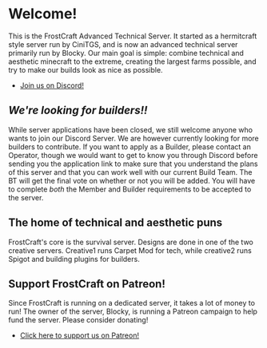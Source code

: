 # Welcome!

This is the FrostCraft Advanced Technical Server. 
It started as a hermitcraft style server run by CiniTGS, 
and is now an advanced technical server primarily run by 
Blocky. Our main goal is simple: combine technical and aesthetic 
minecraft to the extreme, creating the largest farms possible, and 
try to make our builds look as nice as possible.

- <a href="{{ discord }}">Join us on Discord!</a>

## *We're looking for builders!!*

While server applications have been closed, we still welcome anyone 
who wants to join our Discord Server. We are however currently looking 
for more builders to contribute. If you want to apply as a Builder,
please contact an Operator, though we would want to get to know you
through Discord before sending you the application link to make sure
that you understand the plans of this server and that you can work well
with our current Build Team. The BT will get the final vote on whether or
not you will be added. You will have to complete *both* the Member and Builder
requirements to be accepted to the server.

## The home of technical and aesthetic puns

FrostCraft's core is the survival server. Designs are done in one of the two
creative servers. Creative1 runs Carpet Mod for tech, while creative2 runs
Spigot and building plugins for builders.

## Support FrostCraft on Patreon!

Since FrostCraft is running on a dedicated server, it takes a lot of money
to run! The owner of the server, Blocky, is running a Patreon campaign to
help fund the server. Please consider donating!

- <a href="{{ patreon }}">Click here to support us on Patreon!</a>

